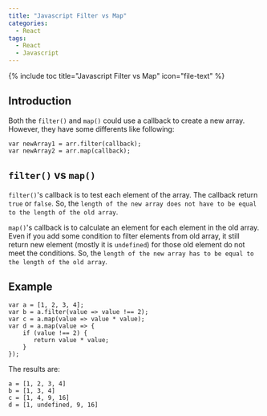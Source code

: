 ```yaml
---
title: "Javascript Filter vs Map"
categories:
  - React
tags:
  - React
  - Javascript
---
```


{% include toc title="Javascript Filter vs Map" icon="file-text" %}

## Introduction

Both the `filter()` and `map()` could use a callback to create a new array. However, they have some differents like following:

```
var newArray1 = arr.filter(callback);
var newArray2 = arr.map(callback);
```

## `filter()` vs `map()`

`filter()`'s callback is to test each element of the array. The callback return `true` or `false`. So, the `length of the new array does not have to be equal to the length of the old array`.

`map()`'s callback is to calculate an element for each element in the old array. Even if you add some condition to filter elements from old array, it still return new element (mostly it is `undefined`) for those old element do not meet the conditions. So, the `length of the new array has to be equal to the length of the old array`.

## Example

```
var a = [1, 2, 3, 4];
var b = a.filter(value => value !== 2);
var c = a.map(value => value * value);
var d = a.map(value => {
    if (value !== 2) {
       return value * value;
    }
});
```

The results are:
```
a = [1, 2, 3, 4]
b = [1, 3, 4]
c = [1, 4, 9, 16]
d = [1, undefined, 9, 16]
```
